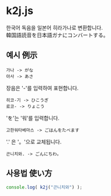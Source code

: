 k2j.js
======

한국어 독음을 일본어 히라가나로 변환합니다.<br>
韓国語読音を日本語ガナにコンバートする。

예시 例示
----
```
가나 -> がな
아사 -> あさ
```
장음은 '-'를 입력하여 표현합니다.
```
히코-기 -> ひこうぎ
료코- -> りょこう
```
'を'는 '워'를 입력합니다.
```
고한워타베마스 -> ごはんをたべます
```
'.' 은 '。'으로 교체됩니다.
```
곤니치와. -> ごんにちわ。
```

사용법 使い方
----
```js
console.log( k2j("곤니치와") );
```
